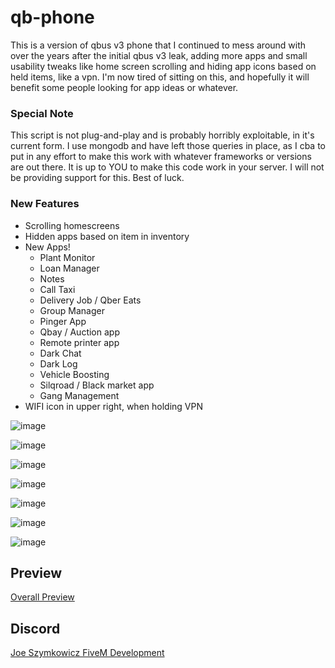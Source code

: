 # qb-phone
This is a version of qbus v3 phone that I continued to mess around with over the years after the initial qbus v3 leak, adding more apps and small usability tweaks like home screen scrolling and hiding app icons based on held items, like a vpn. I'm now tired of sitting on this, and hopefully it will benefit some people looking for app ideas or whatever.


### Special Note
This script is not plug-and-play and is probably horribly exploitable, in it's current form. I use mongodb and have left those queries in place, as I cba to put in any effort to make this work with whatever frameworks or versions are out there. It is up to YOU to make this code work in your server. I will not be providing support for this. Best of luck.


### New Features
 - Scrolling homescreens
 - Hidden apps based on item in inventory
 - New Apps!
    - Plant Monitor
    - Loan Manager
    - Notes
    - Call Taxi
    - Delivery Job / Qber Eats
    - Group Manager
    - Pinger App
    - Qbay / Auction app
    - Remote printer app
    - Dark Chat
    - Dark Log
    - Vehicle Boosting
    - Silqroad / Black market app
    - Gang Management
 - WIFI icon in upper right, when holding VPN

![image](https://github.com/JoeSzymkowiczFiveM/qb-phone/assets/70592880/69bcfe9e-6ee7-4f67-baad-5d0ed54f76fa)

![image](https://github.com/JoeSzymkowiczFiveM/qb-phone/assets/70592880/36f7da50-ee62-40ed-ac75-dc2345e42525)

![image](https://github.com/JoeSzymkowiczFiveM/qb-phone/assets/70592880/ed35555f-d854-443d-89f8-b3ee1fd10c1d)

![image](https://github.com/JoeSzymkowiczFiveM/qb-phone/assets/70592880/392c6904-f45f-4b03-807f-b6eb213afa44)

![image](https://github.com/JoeSzymkowiczFiveM/qb-phone/assets/70592880/e55f898e-ea08-4693-91fb-af6ee6e053ba)

![image](https://github.com/JoeSzymkowiczFiveM/qb-phone/assets/70592880/3dc6a01b-8ce5-40b8-a402-65e0ff333678)

![image](https://github.com/JoeSzymkowiczFiveM/qb-phone/assets/70592880/805975c0-37df-4261-ab2b-d1d78ca4e3cb)


## Preview

[Overall Preview](https://streamable.com/8f2iai)

## Discord
[Joe Szymkowicz FiveM Development](https://discord.gg/5vPGxyCB4z)
